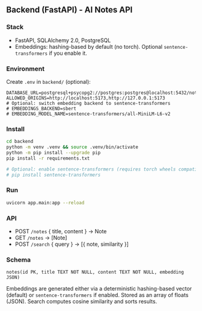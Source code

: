## Backend (FastAPI) - AI Notes API

### Stack

- FastAPI, SQLAlchemy 2.0, PostgreSQL
- Embeddings: hashing-based by default (no torch). Optional `sentence-transformers` if you enable it.

### Environment

Create `.env` in `backend/` (optional):

```
DATABASE_URL=postgresql+psycopg2://postgres:postgres@localhost:5432/notes_db
ALLOWED_ORIGINS=http://localhost:5173,http://127.0.0.1:5173
# Optional: switch embedding backend to sentence-transformers
# EMBEDDINGS_BACKEND=sbert
# EMBEDDING_MODEL_NAME=sentence-transformers/all-MiniLM-L6-v2
```

### Install

```bash
cd backend
python -m venv .venv && source .venv/bin/activate
python -m pip install --upgrade pip
pip install -r requirements.txt

# Optional: enable sentence-transformers (requires torch wheels compatible with your Python)
# pip install sentence-transformers
```

### Run

```bash
uvicorn app.main:app --reload
```

### API

- POST `/notes` { title, content } -> Note
- GET `/notes` -> [Note]
- POST `/search` { query } -> [{ note, similarity }]

### Schema

`notes(id PK, title TEXT NOT NULL, content TEXT NOT NULL, embedding JSON)`

Embeddings are generated either via a deterministic hashing-based vector (default) or `sentence-transformers` if enabled. Stored as an array of floats (JSON). Search computes cosine similarity and sorts results.

